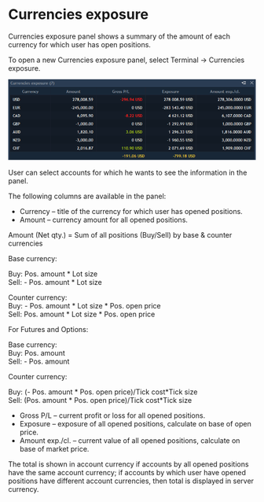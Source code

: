 # Currencies exposure

Currencies exposure panel shows a summary of the amount of each currency for which user has open positions.

To open a new Currencies exposure panel, select Terminal -&gt; Currencies exposure.

![](../../.gitbook/assets/15%20%283%29.png)


User can select accounts for which he wants to see the information in the panel.

The following columns are available in the panel:

* Currency – title of the currency for which user has opened positions.
* Amount – currency amount for all opened positions.

Amount \(Net qty.\) = Sum of all positions \(Buy/Sell\) by base & counter currencies

Base currency: 

Buy: Pos. amount \* Lot size  
 Sell: - Pos. amount \* Lot size

Counter currency:  
 Buy: - Pos. amount \* Lot size \* Pos. open price  
 Sell: Pos. amount \* Lot size \* Pos. open price

For Futures and Options:

Base currency:  
 Buy: Pos. amount  
 Sell: - Pos. amount

Counter currency:

Buy: \(- Pos. amount \* Pos. open price\)/Tick cost\*Tick size  
 Sell: \(Pos. amount \* Pos. open price\)/Tick cost\*Tick size

* Gross P/L – current profit or loss for all opened positions.
* Exposure – exposure of all opened positions, calculate on base of open price.
* Amount exp./cl. – current value of all opened positions, calculate on base of market price.

The total is shown in account currency if accounts by all opened positions have the same account currency; if accounts by which user have opened positions have different account currencies, then total is displayed in server currency.

